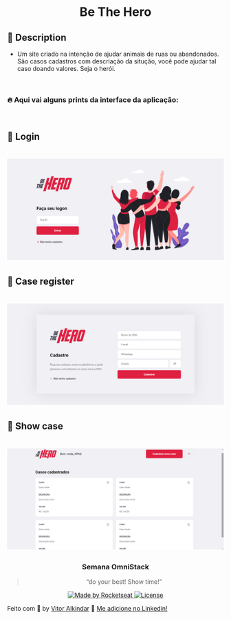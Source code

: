 <h1 align = "center" color = #ff0000>Be The Hero</h1>

## :memo: Description
- Um site criado na intenção de ajudar animais de ruas ou abandonados. São casos cadastros com descriação da situção, você pode ajudar tal caso doando valores. Seja o herói.
</br>

### :fire: Aqui vai alguns prints da interface da aplicação:
</br>

## :rocket: Login

<h1 align="center">
    <img alt="Be the hero" src="https://github.com/VitorAlkindar/BeTheHero/blob/master/2020-04-22%20(4).png" width="700px"/>
</h1>

## :rocket: Case register

<h1 align="center">
    <img alt="Be the hero" src="https://github.com/VitorAlkindar/BeTheHero/blob/master/2020-04-22%20(7).png" width="700px"/>
</h1>
  
## :rocket: Show case

<h1 align="center">
    <img alt="Be the hero" src="https://github.com/VitorAlkindar/BeTheHero/blob/master/2020-04-22%20(5).png" width="700px"/>
</h1>

<h3 align="center">
  Semana OmniStack
</h3>

<blockquote align="center">“do your best! Show time!”</blockquote>

<p align="center">

  <a href="https://rocketseat.com.br">
    <img alt="Made by Rocketseat" src="https://img.shields.io/badge/made%20by-Rocketseat-%23F8952D">
  </a>

  <a href="LICENSE" >
    <img alt="License" src="https://img.shields.io/badge/license-MIT-%23F8952D">
  </a>
  
  Feito com :orange_heart: by [Vitor Alkindar](https://github.com/VitorAlkindar) :wave: [Me adicione no Linkedin!](https://www.linkedin.com/in/vitor-alkindar-santos-1a3666189/)
